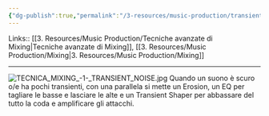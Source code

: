 ```yaml
---
{"dg-publish":true,"permalink":"/3-resources/music-production/transient-noise/"}
---
```


Links:: [[3. Resources/Music Production/Tecniche avanzate di Mixing\|Tecniche avanzate di Mixing]], [[3. Resources/Music Production/Mixing\|3. Resources/Music Production/Mixing]]

---

![TECNICA_MIXING_-_1_-_TRANSIENT_NOISE.jpg](/img/user/3.%20Resources/Attachments/TECNICA_MIXING_-_1_-_TRANSIENT_NOISE.jpg)
Quando un suono è scuro o/e ha pochi transienti, con una parallela si mette un Erosion, un EQ per tagliare le basse e lasciare le alte e un Transient Shaper per abbassare del tutto la coda e amplificare gli attacchi.


